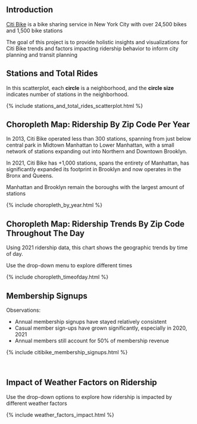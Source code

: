 ## Introduction

<a href="https://citibikenyc.com/">Citi Bike</a> is a bike sharing service in New York City with over 24,500 bikes and 1,500 bike stations

The goal of this project is to provide holistic insights and visualizations for Citi Bike trends and factors impacting ridership behavior to inform city planning and transit planning

## Stations and Total Rides

In this scatterplot, each <b>circle</b> is a neighborhood, and the <b>circle size</b> indicates number of stations in the neighborhood.

{% include stations_and_total_rides_scatterplot.html %}

## Choropleth Map: Ridership By Zip Code Per Year

In 2013, Citi Bike operated less than 300 stations, spanning from just below central park in Midtown Manhattan to Lower Manhattan, with a small network of stations expanding out into Northern and Downtown Brooklyn. 

In 2021, Citi Bike has +1,000 stations, spans the entirety of Manhattan, has significantly expanded its footprint in Brooklyn and now operates in the Bronx and Queens.

Manhattan and Brooklyn remain the boroughs with the largest amount of stations

{% include choropleth_by_year.html %}

## Choropleth Map: Ridership Trends By Zip Code Throughout The Day

Using 2021 ridership data, this chart shows the geographic trends by time of day.

Use the drop-down menu to explore different times

{% include choropleth_timeofday.html %}

## Membership Signups

Observations:
* Annual membership signups have stayed relatively consistent
* Casual member sign-ups have grown significantly, especially in 2020, 2021
* Annual members still account for 50% of membership revenue

{% include citibike_membership_signups.html %}

<br>

## Impact of Weather Factors on Ridership

Use the drop-down options to explore how ridership is impacted by different weather factors

{% include weather_factors_impact.html %}